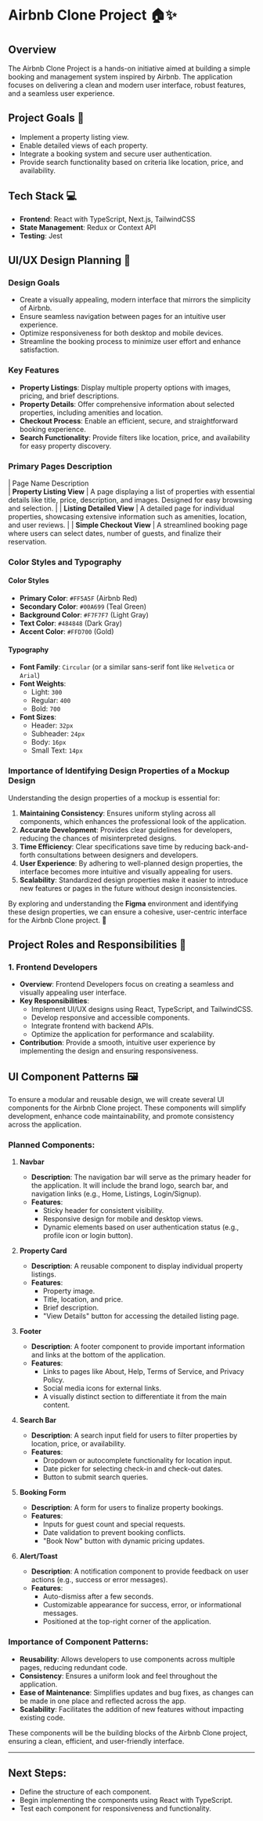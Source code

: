 # Airbnb Clone Project 🏠✨

## Overview
The Airbnb Clone Project is a hands-on initiative aimed at building a simple booking and management system inspired by Airbnb. The application focuses on delivering a clean and modern user interface, robust features, and a seamless user experience.

## Project Goals 🎯
- Implement a property listing view.
- Enable detailed views of each property.
- Integrate a booking system and secure user authentication.
- Provide search functionality based on criteria like location, price, and availability.

## Tech Stack 💻
- **Frontend**: React with TypeScript, Next.js, TailwindCSS
- **State Management**: Redux or Context API
- **Testing**: Jest


## UI/UX Design Planning 🎨

### Design Goals
- Create a visually appealing, modern interface that mirrors the simplicity of Airbnb.
- Ensure seamless navigation between pages for an intuitive user experience.
- Optimize responsiveness for both desktop and mobile devices.
- Streamline the booking process to minimize user effort and enhance satisfaction.

### Key Features
- **Property Listings**: Display multiple property options with images, pricing, and brief descriptions.
- **Property Details**: Offer comprehensive information about selected properties, including amenities and location.
- **Checkout Process**: Enable an efficient, secure, and straightforward booking experience.
- **Search Functionality**: Provide filters like location, price, and availability for easy property discovery.

### Primary Pages Description

| Page Name           Description                                                
| **Property Listing View** | A page displaying a list of properties with essential details like title, price, description, and images. Designed for easy browsing and selection. |
| **Listing Detailed View** | A detailed page for individual properties, showcasing extensive information such as amenities, location, and user reviews.                            |
| **Simple Checkout View**   | A streamlined booking page where users can select dates, number of guests, and finalize their reservation.                          


### Color Styles and Typography

#### Color Styles
- **Primary Color**: `#FF5A5F` (Airbnb Red)
- **Secondary Color**: `#00A699` (Teal Green)
- **Background Color**: `#F7F7F7` (Light Gray)
- **Text Color**: `#484848` (Dark Gray)
- **Accent Color**: `#FFD700` (Gold)

#### Typography
- **Font Family**: `Circular` (or a similar sans-serif font like `Helvetica` or `Arial`)
- **Font Weights**:
  - Light: `300`
  - Regular: `400`
  - Bold: `700`
- **Font Sizes**:
  - Header: `32px`
  - Subheader: `24px`
  - Body: `16px`
  - Small Text: `14px`

### Importance of Identifying Design Properties of a Mockup Design
Understanding the design properties of a mockup is essential for:
1. **Maintaining Consistency**: Ensures uniform styling across all components, which enhances the professional look of the application.
2. **Accurate Development**: Provides clear guidelines for developers, reducing the chances of misinterpreted designs.
3. **Time Efficiency**: Clear specifications save time by reducing back-and-forth consultations between designers and developers.
4. **User Experience**: By adhering to well-planned design properties, the interface becomes more intuitive and visually appealing for users.
5. **Scalability**: Standardized design properties make it easier to introduce new features or pages in the future without design inconsistencies.


By exploring and understanding the **Figma** environment and identifying these design properties, we can ensure a cohesive, user-centric interface for the Airbnb Clone project. 🎨

## Project Roles and Responsibilities 👥

### 1. **Frontend Developers**
- **Overview**: Frontend Developers focus on creating a seamless and visually appealing user interface.
- **Key Responsibilities**:
  - Implement UI/UX designs using React, TypeScript, and TailwindCSS.
  - Develop responsive and accessible components.
  - Integrate frontend with backend APIs.
  - Optimize the application for performance and scalability.
- **Contribution**: Provide a smooth, intuitive user experience by implementing the design and ensuring responsiveness.



## UI Component Patterns 🖼️

To ensure a modular and reusable design, we will create several UI components for the Airbnb Clone project. These components will simplify development, enhance code maintainability, and promote consistency across the application.

### Planned Components:

1. **Navbar**
   - **Description**: The navigation bar will serve as the primary header for the application. It will include the brand logo, search bar, and navigation links (e.g., Home, Listings, Login/Signup).
   - **Features**:
     - Sticky header for consistent visibility.
     - Responsive design for mobile and desktop views.
     - Dynamic elements based on user authentication status (e.g., profile icon or login button).

2. **Property Card**
   - **Description**: A reusable component to display individual property listings.
   - **Features**:
     - Property image.
     - Title, location, and price.
     - Brief description.
     - "View Details" button for accessing the detailed listing page.

3. **Footer**
   - **Description**: A footer component to provide important information and links at the bottom of the application.
   - **Features**:
     - Links to pages like About, Help, Terms of Service, and Privacy Policy.
     - Social media icons for external links.
     - A visually distinct section to differentiate it from the main content.

4. **Search Bar**
   - **Description**: A search input field for users to filter properties by location, price, or availability.
   - **Features**:
     - Dropdown or autocomplete functionality for location input.
     - Date picker for selecting check-in and check-out dates.
     - Button to submit search queries.

5. **Booking Form**
   - **Description**: A form for users to finalize property bookings.
   - **Features**:
     - Inputs for guest count and special requests.
     - Date validation to prevent booking conflicts.
     - "Book Now" button with dynamic pricing updates.

6. **Alert/Toast**
   - **Description**: A notification component to provide feedback on user actions (e.g., success or error messages).
   - **Features**:
     - Auto-dismiss after a few seconds.
     - Customizable appearance for success, error, or informational messages.
     - Positioned at the top-right corner of the application.

### Importance of Component Patterns:
- **Reusability**: Allows developers to use components across multiple pages, reducing redundant code.
- **Consistency**: Ensures a uniform look and feel throughout the application.
- **Ease of Maintenance**: Simplifies updates and bug fixes, as changes can be made in one place and reflected across the app.
- **Scalability**: Facilitates the addition of new features without impacting existing code.

These components will be the building blocks of the Airbnb Clone project, ensuring a clean, efficient, and user-friendly interface.

---

## Next Steps:
- Define the structure of each component.
- Begin implementing the components using React with TypeScript.
- Test each component for responsiveness and functionality.


